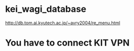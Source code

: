 # kei_wagi_database

http://db.tom.ai.kyutech.ac.jp/~avry2004/re_menu.html

# You have to connect KIT VPN
